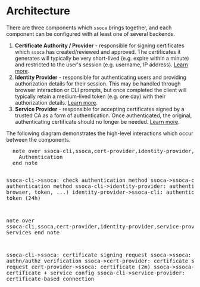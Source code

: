 # Architecture

There are three components which `ssoca` brings together, and each component can be configured with at least one of several backends.

1. **Certificate Authority / Provider** - responsible for signing certificates which `ssoca` has created/reviewed and approved. The certificates it generates will typically be very short-lived (e.g. expire within a minute) and restricted to the user's session (e.g. username, IP address). [Learn more](certauth).
1. **Identity Provider** - responsible for authenticating users and providing authorization details for their session. This may be handled through browser interaction or CLI prompts, but once completed the client will typically retain a medium-lived token (e.g. one day) with their authorization details. [Learn more](authn).
1. **Service Provider** - responsible for accepting certificates signed by a trusted CA as a form of authentication. Once authenticated, the original, authenticating certificate should no longer be needed. [Learn more](service).

The following diagram demonstrates the high-level interactions which occur between the components.

<div class="wsd" wsd_style="roundgreen"><pre>
  note over ssoca-cli,ssoca,cert-provider,identity-provider,service-provider
    Authentication
  end note

  ssoca-cli->ssoca: check authentication method
  ssoca->ssoca-cli: authentication method
  ssoca-cli->identity-provider: authenticate (via browser, token, ...)
  identity-provider->ssoca-cli: authentication token (24h)

  note over ssoca-cli,ssoca,cert-provider,identity-provider,service-provider
    Services
  end note

  ssoca-cli->ssoca: certificate signing request
  ssoca->ssoca: authn/authz verification
  ssoca->cert-provider: certificate signing request
  cert-provider->ssoca: certificate (2m)
  ssoca->ssoca-cli: certificate + service config
  ssoca-cli->service-provider: certificate-based connection
</pre></div>

<script type="text/javascript" src="http://www.websequencediagrams.com/service.js"></script>
